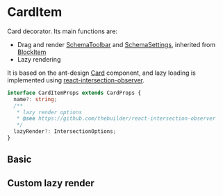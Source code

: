# CardItem

Card decorator. Its main functions are:

- Drag and render [SchemaToolbar](/core/ui-schema/schema-toolbar) and [SchemaSettings](/core/ui-schema/schema-settings), inherited from [BlockItem](/components/block-item)
- Lazy rendering

It is based on the ant-design [Card](https://ant.design/components/card-cn/) component, and lazy loading is implemented using [react-intersection-observer](https://github.com/thebuilder/react-intersection-observer).

```ts
interface CardItemProps extends CardProps {
  name?: string;
  /**
   * lazy render options
   * @see https://github.com/thebuilder/react-intersection-observer
   */
  lazyRender?: IntersectionOptions;
}
```

## Basic

<code src="./demos/new-demos/basic.tsx" ></code>

## Custom lazy render

<code src="./demos/new-demos/lazy-render.tsx" ></code>
